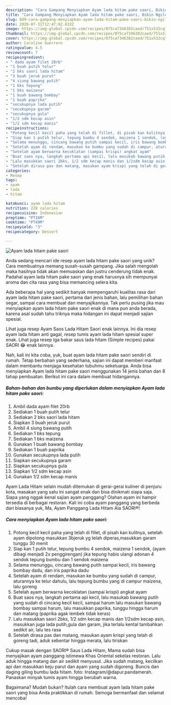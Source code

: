 ```yaml
---
description: "Cara Gampang Menyiapkan Ayam lada hitam pake saori, Bikin Ngiler"
title: "Cara Gampang Menyiapkan Ayam lada hitam pake saori, Bikin Ngiler"
slug: 689-cara-gampang-menyiapkan-ayam-lada-hitam-pake-saori-bikin-ngiler
date: 2020-07-31T12:47:02.632Z
image: https://img-global.cpcdn.com/recipes/075ca7346382caed/751x532cq70/ayam-lada-hitam-pake-saori-foto-resep-utama.jpg
thumbnail: https://img-global.cpcdn.com/recipes/075ca7346382caed/751x532cq70/ayam-lada-hitam-pake-saori-foto-resep-utama.jpg
cover: https://img-global.cpcdn.com/recipes/075ca7346382caed/751x532cq70/ayam-lada-hitam-pake-saori-foto-resep-utama.jpg
author: Caroline Guerrero
ratingvalue: 4.5
reviewcount: 7
recipeingredient:
- " dada ayam filet 20rb"
- "1 buah putih telur"
- "2 bks saori lada hitam"
- "3 buah jeruk purut"
- "4 siung bawang putih"
- "1 bks tepung"
- "1 bks maizena"
- "1 buah bawang bombay"
- "1 buah paprika"
- "secukupnya lada putih"
- "secukupnya garam"
- "secukupnya gula"
- "1/2 sdm kecap asin"
- "1/2 sdm kecap manis"
recipeinstructions:
- "Potong kecil kecil paha yang telah di fillet, di pisah kan kulitnya, setelah ayam dipotong masukkan 3bjeruk yg telah diperas,masukkan garam tunggu 30 menit"
- "Siap kan 1 putih telur, tepung bumbu 4 sendok, maizena 1 sendok, (ayam dibagi menjadi 2x penggirengan) jika tepung habis ulangi adonan 4 sendok tepung bumbu dan 1 sendok maizena"
- "Selama menunggu, cincang bawang putih sampai kecil, iris bawang bombay dadu, dan iris paprika dadu"
- "Setelah ayam di rendam, masukan ke bumbu yang sudah di campur, aturannya ke telur dahulu, lalu tepung bumbu yang di campur maizena, lalu goreng"
- "Setelah ayam berwarna kecoklatan (sampai krispi) angkat ayam"
- "Buat saos nya, langkah pertama api kecil, lalu masukab bawang putih yang sudah di cincang kecil kecil, sampai harum lalu masukan bawang bombay sampai harum, lalu masukkan paprika, tunggu hingga harum dan matang (paprika agak lembek tidak keras)"
- "Lalu masukkan saori 2bks, 1/2 sdm kecap manis dan 1/2sdm kecap asin, masukkan juga lada putih,gula dan garam, jika terlalu kental tambahkan sedikit air, lalu tes rasa"
- "Setelah dirasa pas dan matang, masukan ayam krispi yang telah di goreng tadi, aduk sebentar hingga merata, lalu tiriskan"
categories:
- Resep
tags:
- ayam
- lada
- hitam

katakunci: ayam lada hitam 
nutrition: 228 calories
recipecuisine: Indonesian
preptime: "PT16M"
cooktime: "PT49M"
recipeyield: "3"
recipecategory: Dessert

---
```



![Ayam lada hitam pake saori](https://img-global.cpcdn.com/recipes/075ca7346382caed/751x532cq70/ayam-lada-hitam-pake-saori-foto-resep-utama.jpg)

Anda sedang mencari ide resep ayam lada hitam pake saori yang unik? Cara membuatnya memang susah-susah gampang. Jika salah mengolah maka hasilnya tidak akan memuaskan dan justru cenderung tidak enak. Padahal ayam lada hitam pake saori yang enak harusnya sih mempunyai aroma dan cita rasa yang bisa memancing selera kita.

Ada beberapa hal yang sedikit banyak mempengaruhi kualitas rasa dari ayam lada hitam pake saori, pertama dari jenis bahan, lalu pemilihan bahan segar, sampai cara membuat dan menyajikannya. Tak perlu pusing jika mau menyiapkan ayam lada hitam pake saori enak di mana pun anda berada, karena asal sudah tahu triknya maka hidangan ini dapat menjadi sajian spesial.

Lihat juga resep Ayam Saos Lada Hitam Saori enak lainnya. Ini dia resep ayam lada hitam anti gagal, resep tumis ayam lada hitam spesial super enak. Lihat juga resep Iga bakar saus lada hitam (Simple recipes) pakai SAORI 😂 enak lainnya.


Nah, kali ini kita coba, yuk, buat ayam lada hitam pake saori sendiri di rumah. Tetap berbahan yang sederhana, sajian ini dapat memberi manfaat dalam membantu menjaga kesehatan tubuhmu sekeluarga. Anda bisa menyiapkan Ayam lada hitam pake saori menggunakan 14 jenis bahan dan 8 tahap pembuatan. Berikut ini cara dalam membuat hidangannya.

<!--inarticleads1-->

##### Bahan-bahan dan bumbu yang diperlukan dalam menyiapkan Ayam lada hitam pake saori:

1. Ambil  dada ayam filet 20rb
1. Sediakan 1 buah putih telur
1. Sediakan 2 bks saori lada hitam
1. Siapkan 3 buah jeruk purut
1. Ambil 4 siung bawang putih
1. Sediakan 1 bks tepung
1. Sediakan 1 bks maizena
1. Gunakan 1 buah bawang bombay
1. Sediakan 1 buah paprika
1. Gunakan secukupnya lada putih
1. Siapkan secukupnya garam
1. Siapkan secukupnya gula
1. Siapkan 1/2 sdm kecap asin
1. Gunakan 1/2 sdm kecap manis


Ayam Lada Hitam selain mudah ditemukan di gerai-gerai kuliner di penjuru kota, masakan yang satu ini sangat enak dan bisa dinikmati siapa saja. Siapa yang nggak kenal sajian ayam panggang? Olahan ayam ini hampir tersedia di berbagai restoran. Kali ini coba ayam panggang yang berbeda dari biasanya yuk, Ma, Ayam Panggang Lada Hitam Ala SAORI®! 

<!--inarticleads2-->

##### Cara menyiapkan Ayam lada hitam pake saori:

1. Potong kecil kecil paha yang telah di fillet, di pisah kan kulitnya, setelah ayam dipotong masukkan 3bjeruk yg telah diperas,masukkan garam tunggu 30 menit
1. Siap kan 1 putih telur, tepung bumbu 4 sendok, maizena 1 sendok, (ayam dibagi menjadi 2x penggirengan) jika tepung habis ulangi adonan 4 sendok tepung bumbu dan 1 sendok maizena
1. Selama menunggu, cincang bawang putih sampai kecil, iris bawang bombay dadu, dan iris paprika dadu
1. Setelah ayam di rendam, masukan ke bumbu yang sudah di campur, aturannya ke telur dahulu, lalu tepung bumbu yang di campur maizena, lalu goreng
1. Setelah ayam berwarna kecoklatan (sampai krispi) angkat ayam
1. Buat saos nya, langkah pertama api kecil, lalu masukab bawang putih yang sudah di cincang kecil kecil, sampai harum lalu masukan bawang bombay sampai harum, lalu masukkan paprika, tunggu hingga harum dan matang (paprika agak lembek tidak keras)
1. Lalu masukkan saori 2bks, 1/2 sdm kecap manis dan 1/2sdm kecap asin, masukkan juga lada putih,gula dan garam, jika terlalu kental tambahkan sedikit air, lalu tes rasa
1. Setelah dirasa pas dan matang, masukan ayam krispi yang telah di goreng tadi, aduk sebentar hingga merata, lalu tiriskan


Cukup masak dengan SAORI® Saus Lada Hitam, Mama sudah bisa menyajikan ayam panggang istimewa Khas Oriental sekelas restoran. Lalu aduk hingga matang dan air sedikit menyusut. Jika sudah matang, kecilkan api dan masukkan keju parut dan ayam yang sudah digoreng. Buncis dan daging giling bumbu lada hitam. foto: Instagram/@dapur.pandamerah. Panaskan minyak tumis ayam hingga berubah warna. 

Bagaimana? Mudah bukan? Itulah cara membuat ayam lada hitam pake saori yang bisa Anda praktikkan di rumah. Semoga bermanfaat dan selamat mencoba!
